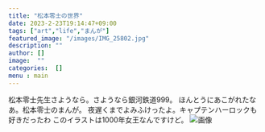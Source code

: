 ```yaml
---
title: "松本零士の世界"
date: 2023-2-23T19:14:47+09:00
tags: ["art","life","まんが"]
featured_image: "/images/IMG_25802.jpg"
description: ""
author: []
image:  ""
categories:  []
menu : main
---
```

松本零士先生さようなら。さようなら銀河鉄道999。
ほんとうにあこがれたなあ。松本零士のまんが。
夜遅くまでよみふけったよ。キャプテンハーロックも好きだったわ
このイラストは1000年女王なんですけど。
![画像](/images/IMG_25802.jpg)
